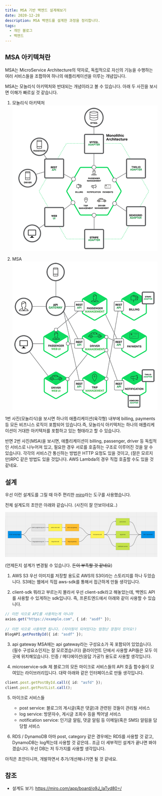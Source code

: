 ```yaml
---
title: MSA 기반 백엔드 설계해보기
date: 2020-12-28
description: MSA 백엔드를 설계한 과정을 정리합니다.
tags:
  - 개인 블로그
  - 백엔드
---
```


## MSA 아키텍쳐란

MSA는 MicroService Architecture의 약자로, 독립적으로 자신의 기능을 수행하는 여러 서비스들을 조합하여 하나의 애플리케이션을 이루는 개념입니다.

MSA는 모놀리식 아키텍처와 반대되는 개념이라고 볼 수 있습니다. 아래 두 사진을 보시면 이해가 빠르실 것 같습니다.

1. 모놀리식 아키텍처
   ![](./monolithic.png)

2. MSA
   ![](./msa.png)

1번 사진(모놀리식)을 보시면 하나의 애플리케이션(육각형) 내부에 billing, payments 등 모든 비즈니스 로직이 포함되어 있습니다.즉, 모놀리식 아키텍처는 하나의 애플리케이션이 거대한 아키텍처를 포함하고 있는 형태라고 할 수 있습니다.

반면 2번 사진(MSA)을 보시면, 애플리케이션이 billing, passenger, driver 등 독립적인 서비스로 나누어져 있고, 필요한 경우 서로를 호출하는 구조로 이루어진 것을 알 수 있습니다. 각각의 서비스간 통신하는 방법은 HTTP 요청도 있을 것이고, (잘은 모르지만)RPC 같은 방법도 있을 것입니다. AWS Lambda의 경우 직접 호출할 수도 있을 것 같네요.

## 설계

우선 이런 설계도를 그릴 때 아주 편리한 [miro](https://miro.com)라는 도구를 사용했습니다.

전체 설계도의 초안은 아래와 같습니다. (사진이 잘 안보이네요..)

![](./diagram.png)

(언제든지 설계가 변경될 수 있습니다. ~~돈이 부족할 것 같네요~~)

1. AWS S3
   우선 이미지를 저장할 용도로 AWS의 S3이라는 스토리지를 하나 두었습니다. S3에는 웹에서 직접 aws-sdk를 통해서 접근하게 만들 생각입니다.

2. client-sdk
   뭐라고 부르는지 몰라서 우선 client-sdk라고 해놓았는데, 백엔드 API를 사용할 수 있게하는 sdk입니다. 즉, 프론트엔드에서 아래와 같이 사용할 수 있습니다.

```typescript
// 이런 식으로 API를 사용하는게 아니라
axios.get("https://example.com", { id: "asdf" });

// 이런 식으로 사용하면 됩니다. (타이핑이 되어있다는 엄청난 장점이 있어요!)
BlogAPI.getPostById({ id: "asdf" });
```

3. api gateway
   MSA에는 api gateway라는 구성요소가 꼭 포함되어 있었습니다.(필수 구성요소인지는 잘 모르겠습니다) 클라이언트 단에서 사용할 API들은 모두 이곳에 위치해있습니다. 인증 / 메디에이션(응답 가공?) 용도로 사용할 생각입니다.

4. microservice-sdk
   제 블로그의 모든 마이크로 서비스들의 API 호출 함수들이 모여있는 라이브러리입니다. 대략 아래와 같은 인터페이스로 만들 생각입니다.

```typescript
client.post.getPostById.call({ id: "asfd" });
client.post.getPostList.call();
```

5. 마이크로 서비스들

   - post service: 블로그의 게시글(혹은 댓글)과 관련된 것들이 관리될 서비스
   - log service: 방문자수, 게시글 조회수 등을 찍어낼 서비스
   - notification service: 인기글 알림, 댓글 알림 등 이메일(혹은 SMS) 알림을 담당할 서비스

6. RDS / DynamoDB
   아마 post, category 같은 경우에는 RDS를 사용할 것 같고, DynamoDB는 log찍는데 사용할 것 같은데.. 조금 더 세부적인 설계가 끝나면 봐야겠습니다. 우선 DB는 저 두가지를 사용할 생각입니다.

아직은 초안이니까, 개발하면서 추가/개선해나가면 될 것 같네요.

## 참조

- 설계도 보기: https://miro.com/app/board/o9J_laTyd80=/

